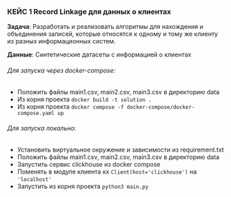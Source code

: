 ### КЕЙС 1 Record Linkage для данных о клиентах

**Задача**: Разработать и реализовать алгоритмы для нахождения и объединения записей, которые  относятся к одному и тому же клиенту из разных информационных систем.

**Данные**: Синтетические датасеты с информацией о клиентах

###### Для запуска через docker-compose:

* Положить файлы main1.csv, main2.csv, main3.csv в директорию data
* Из корня проекта ``docker build -t solution .``
* Из корня проекта ``docker compose -f docker-compose/docker-compose.yaml up``

###### Для запуска локально:

* Установить виртуальное окружение и зависимости из requirement.txt
* Положить файлы main1.csv, main2.csv, main3.csv в директорию data
* Запустить сервис clickhouse из docker compose
* Поменять в модуле клиента кх ``Client(host='clickhouse')`` на ``'localhost'``
* Запустить из корня проекта ``python3 main.py``
